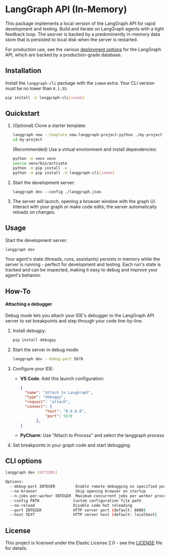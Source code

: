 # LangGraph API (In-Memory)

This package implements a local version of the LangGraph API for rapid development and testing. Build and iterate on LangGraph agents with a tight feedback loop. The sesrver is backed by a predominently in-memory data store that is persisted to local disk when the server is restarted.

For production use, see the various [deployment options](https://langchain-ai.github.io/langgraph/concepts/deployment_options/) for the LangGraph API, which are backed by a production-grade database.

## Installation

Install the `langgraph-cli` package with the `inmem` extra. Your CLI version must be no lower than `0.1.55`.

```bash
pip install -U langgraph-cli[inmem]
```

## Quickstart

1. (Optional) Clone a starter template:

   ```bash
   langgraph new --template new-langgraph-project-python ./my-project
   cd my-project
   ```

   (Recommended) Use a virtual environment and install dependencies:

   ```bash
   python -m venv venv
   source venv/bin/activate
   python -m pip install -e .
   python -m pip install -U langgraph-cli[inmem]
   ```

2. Start the development server:

   ```shell
   langgraph dev --config ./langgraph.json
   ```

3. The server will launch, opening a browser window with the graph UI. Interact with your graph or make code edits; the server automatically reloads on changes.

## Usage

Start the development server:

```bash
langgraph dev
```

Your agent's state (threads, runs, assistants) persists in memory while the server is running - perfect for development and testing. Each run's state is tracked and can be inspected, making it easy to debug and improve your agent's behavior.

## How-To

#### Attaching a debugger

Debug mode lets you attach your IDE's debugger to the LangGraph API server to set breakpoints and step through your code line-by-line.

1. Install debugpy:

   ```bash
   pip install debugpy
   ```

2. Start the server in debug mode:

   ```bash
   langgraph dev --debug-port 5678
   ```

3. Configure your IDE:

   - **VS Code**: Add this launch configuration:
     ```json
     {
       "name": "Attach to LangGraph",
       "type": "debugpy",
       "request": "attach",
       "connect": {
                "host": "0.0.0.0",
                "port": 5678
            },
     }
     ```
   - **PyCharm**: Use "Attach to Process" and select the langgraph process

4. Set breakpoints in your graph code and start debugging.

## CLI options

```bash
langgraph dev [OPTIONS]

Options:
  --debug-port INTEGER         Enable remote debugging on specified port
  --no-browser                 Skip opening browser on startup
  --n-jobs-per-worker INTEGER  Maximum concurrent jobs per worker process
  --config PATH               Custom configuration file path
  --no-reload                 Disable code hot reloading
  --port INTEGER              HTTP server port (default: 8000)
  --host TEXT                 HTTP server host (default: localhost)
```

## License

This project is licensed under the Elastic License 2.0 - see the [LICENSE](./LICENSE) file for details.
